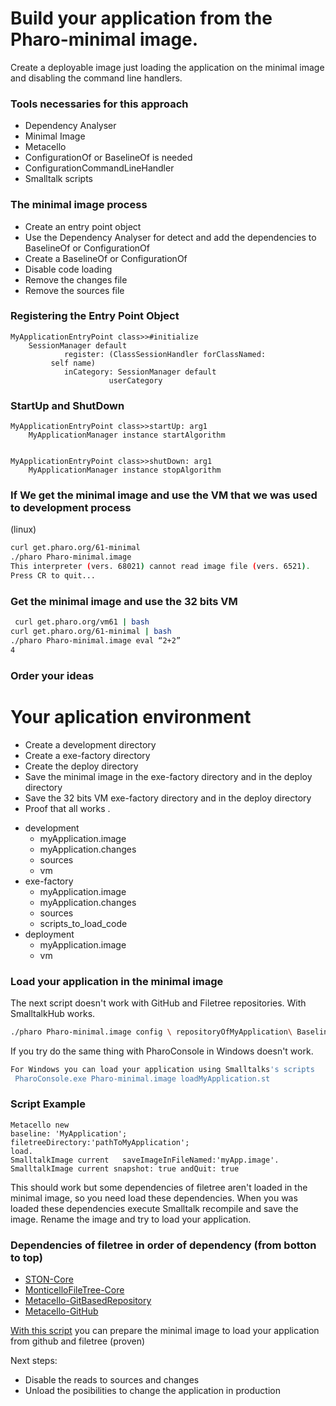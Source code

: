 # Build your application from the Pharo-minimal image.
Create a deployable image just  loading the application on the minimal image and disabling the command line handlers.
### Tools necessaries for this approach
- Dependency Analyser
- Minimal Image
- Metacello
- ConfigurationOf or BaselineOf is needed
- ConfigurationCommandLineHandler 
- Smalltalk scripts
### The minimal image process
- Create an entry point object
- Use the Dependency Analyser for detect and add the dependencies to BaselineOf or ConfigurationOf
- Create a BaselineOf or ConfigurationOf
- Disable code loading
- Remove the changes file
- Remove the sources file
### Registering the Entry Point Object

```st
MyApplicationEntryPoint class>>#initialize
    SessionManager default
            register: (ClassSessionHandler forClassNamed: 
         self name)
            inCategory: SessionManager default 
                      userCategory
```


### StartUp and ShutDown
```st
MyApplicationEntryPoint class>>startUp: arg1
    MyApplicationManager instance startAlgorithm


MyApplicationEntryPoint class>>shutDown: arg1
    MyApplicationManager instance stopAlgorithm
 ```
 
### If We get the minimal image and use the VM that we was used to development process
(linux)
```sh
curl get.pharo.org/61-minimal
./pharo Pharo-minimal.image
This interpreter (vers. 68021) cannot read image file (vers. 6521).
Press CR to quit...

```
 ### Get the minimal image and use the 32 bits VM
 
```sh
 curl get.pharo.org/vm61 | bash
curl get.pharo.org/61-minimal | bash
./pharo Pharo-minimal.image eval “2+2”
4
```
 ### Order your ideas
 # Your aplication environment

- Create a development directory
- Create a exe-factory directory
- Create the deploy directory
- Save the minimal image in the exe-factory directory and in the deploy directory
- Save the 32 bits VM exe-factory directory and in the deploy directory
- Proof that all works
.

 * development
   * myApplication.image
   * myApplication.changes
   * sources
   * vm
 * exe-factory
   * myApplication.image
   * myApplication.changes
   * sources
   * scripts_to_load_code
 * deployment
   * myApplication.image
   * vm


### Load your application in the minimal image
The next script doesn't work with GitHub and Filetree repositories. 
With SmalltalkHub works.
```sh
./pharo Pharo-minimal.image config \ repositoryOfMyApplication\ BaselineOfMyApplication\ --install=baseline

```


If you try do the same thing with PharoConsole in Windows doesn't work.
```sh
For Windows you can load your application using Smalltalks's scripts
 PharoConsole.exe Pharo-minimal.image loadMyApplication.st
```
### Script Example

```st
Metacello new
baseline: 'MyApplication';
filetreeDirectory:'pathToMyApplication';
load.
SmalltalkImage current   saveImageInFileNamed:'myApp.image'.
SmalltalkImage current snapshot: true andQuit: true
```
This should work but some dependencies of filetree aren't loaded in the minimal image, so you need load these dependencies.
When you was loaded these dependencies execute Smalltalk recompile and save the image.
Rename the image and try to load your application.
### Dependencies of filetree in order of dependency (from botton to top)

  - [STON-Core](https://ci.inria.fr/pharo-contribution/job/EnterprisePharoBook/lastSuccessfulBuild/artifact/book-result/STON/STON.html)
  - [MonticelloFileTree-Core](https://gist.github.com/despotadesdibujau/c4e60ba35430f650ae1d3a9d52dc8788)
  - [Metacello-GitBasedRepository](https://gist.github.com/despotadesdibujau/172b75e19970b3ceb5ba2337e53c3088)
  - [Metacello-GitHub](https://gist.github.com/despotadesdibujau/053dcd8ff12bf84977aaf862b70fac76)
  
 [With this script](https://gist.github.com/despotadesdibujau/804115f5be69554a047ad2e3ecd0b201) you can prepare the minimal image to load your application from github and filetree (proven)
  
 Next steps:
 - Disable the reads to sources and changes
 - Unload the posibilities to change the application in production
 
